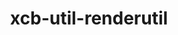 ---
title: "xcb-util-renderutil"
layout: cache
categories: [package, develop]
meta: {"compilers": ["gcc@11.1.0", "gcc@11.4.0"], "num_specs": 19, "num_specs_by_stack": {"data-vis-sdk": 8, "hep": 11, "root": 19}, "oss": ["ubuntu20.04", "ubuntu22.04"], "platforms": ["linux"], "stacks": ["data-vis-sdk", "hep", "root"], "targets": ["x86_64_v3"], "versions": ["0.3.10"]}
spec_details: [{"compiler": "gcc@11.1.0", "hash": "27ydg3vj5l6pat36kl2hwihj4wok5usn", "os": "ubuntu20.04", "platform": "linux", "size": "-", "stacks": ["data-vis-sdk", "root"], "target": "x86_64_v3", "variants": ["build_system=autotools"], "versions": ["0.3.10"]}, {"compiler": "gcc@11.1.0", "hash": "3kwwrdaubscij4kajrxfrafrrr6gdde3", "os": "ubuntu20.04", "platform": "linux", "size": "-", "stacks": ["data-vis-sdk", "root"], "target": "x86_64_v3", "variants": ["build_system=autotools"], "versions": ["0.3.10"]}, {"compiler": "gcc@11.4.0", "hash": "3rhcwcdwbgwx3w6i355lbh7zeeqf73hn", "os": "ubuntu22.04", "platform": "linux", "size": "-", "stacks": ["hep", "root"], "target": "x86_64_v3", "variants": ["build_system=autotools"], "versions": ["0.3.10"]}, {"compiler": "gcc@11.1.0", "hash": "3wzlqkyeupqtnc4aqulejgfeesm6l4eq", "os": "ubuntu20.04", "platform": "linux", "size": "-", "stacks": ["data-vis-sdk", "root"], "target": "x86_64_v3", "variants": ["build_system=autotools"], "versions": ["0.3.10"]}, {"compiler": "gcc@11.1.0", "hash": "5dcdwvkqqj5er5muh4gm2th7xkpdgk5v", "os": "ubuntu20.04", "platform": "linux", "size": "-", "stacks": ["data-vis-sdk", "root"], "target": "x86_64_v3", "variants": ["build_system=autotools"], "versions": ["0.3.10"]}, {"compiler": "gcc@11.4.0", "hash": "bxizv2yg2yfsuibfmkbaye2xkclolmjg", "os": "ubuntu22.04", "platform": "linux", "size": "-", "stacks": ["hep", "root"], "target": "x86_64_v3", "variants": ["build_system=autotools"], "versions": ["0.3.10"]}, {"compiler": "gcc@11.4.0", "hash": "cwoh35npnc7uqldq3lpzlrkymgct4kfh", "os": "ubuntu22.04", "platform": "linux", "size": "-", "stacks": ["hep", "root"], "target": "x86_64_v3", "variants": ["build_system=autotools"], "versions": ["0.3.10"]}, {"compiler": "gcc@11.4.0", "hash": "elocb63drngz7e6wcmarkvhzmidkbwdk", "os": "ubuntu22.04", "platform": "linux", "size": "-", "stacks": ["hep", "root"], "target": "x86_64_v3", "variants": ["build_system=autotools"], "versions": ["0.3.10"]}, {"compiler": "gcc@11.4.0", "hash": "fcq6y4u72wnavwlyqfp4jkcang5rtwav", "os": "ubuntu22.04", "platform": "linux", "size": "-", "stacks": ["hep", "root"], "target": "x86_64_v3", "variants": ["build_system=autotools"], "versions": ["0.3.10"]}, {"compiler": "gcc@11.4.0", "hash": "fdpxkzbmxi3a44ok2kyoyb6dzlztozol", "os": "ubuntu22.04", "platform": "linux", "size": "-", "stacks": ["hep", "root"], "target": "x86_64_v3", "variants": ["build_system=autotools"], "versions": ["0.3.10"]}, {"compiler": "gcc@11.1.0", "hash": "g4nxkjka2gmvvfel2oxyp2fvbzp6rd25", "os": "ubuntu20.04", "platform": "linux", "size": "-", "stacks": ["data-vis-sdk", "root"], "target": "x86_64_v3", "variants": ["build_system=autotools"], "versions": ["0.3.10"]}, {"compiler": "gcc@11.1.0", "hash": "hsb2v33sqmkch56a2prmn2qc7gidhyyd", "os": "ubuntu20.04", "platform": "linux", "size": "-", "stacks": ["data-vis-sdk", "root"], "target": "x86_64_v3", "variants": ["build_system=autotools"], "versions": ["0.3.10"]}, {"compiler": "gcc@11.4.0", "hash": "kafo63axebrbrrix7q5mr4lv7prxndcs", "os": "ubuntu22.04", "platform": "linux", "size": "-", "stacks": ["hep", "root"], "target": "x86_64_v3", "variants": ["build_system=autotools"], "versions": ["0.3.10"]}, {"compiler": "gcc@11.1.0", "hash": "mosiac4vgawferllauvto476z6psemqq", "os": "ubuntu20.04", "platform": "linux", "size": "-", "stacks": ["data-vis-sdk", "root"], "target": "x86_64_v3", "variants": ["build_system=autotools"], "versions": ["0.3.10"]}, {"compiler": "gcc@11.1.0", "hash": "ndy4hk2hyihok6qblpiqrvbqykuvciun", "os": "ubuntu20.04", "platform": "linux", "size": "-", "stacks": ["data-vis-sdk", "root"], "target": "x86_64_v3", "variants": ["build_system=autotools"], "versions": ["0.3.10"]}, {"compiler": "gcc@11.4.0", "hash": "nswxovvepcqcrj4yvrqxhytxzgxp6xwn", "os": "ubuntu22.04", "platform": "linux", "size": "-", "stacks": ["hep", "root"], "target": "x86_64_v3", "variants": ["build_system=autotools"], "versions": ["0.3.10"]}, {"compiler": "gcc@11.4.0", "hash": "pdnx57pwuvsjj75vefei3c7ohyxghelp", "os": "ubuntu22.04", "platform": "linux", "size": "-", "stacks": ["hep", "root"], "target": "x86_64_v3", "variants": ["build_system=autotools"], "versions": ["0.3.10"]}, {"compiler": "gcc@11.4.0", "hash": "refoi2f6kc62v2jua5bygf5mftihvnq5", "os": "ubuntu22.04", "platform": "linux", "size": "-", "stacks": ["hep", "root"], "target": "x86_64_v3", "variants": ["build_system=autotools"], "versions": ["0.3.10"]}, {"compiler": "gcc@11.4.0", "hash": "vlxrgxgh7r6pxn5opckn2ccd5l5zl7k7", "os": "ubuntu22.04", "platform": "linux", "size": "-", "stacks": ["hep", "root"], "target": "x86_64_v3", "variants": ["build_system=autotools"], "versions": ["0.3.10"]}]
---